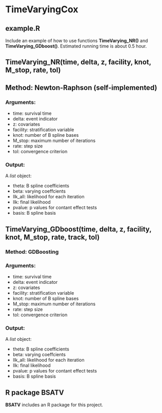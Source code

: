 # TimeVaryingCox

## example.R
Include an example of how to use functions **TimeVarying_NR()** and **TimeVarying_GDboost()**.
Estimated running time is about 0.5 hour. 


## TimeVarying_NR(time, delta, z, facility, knot, M_stop, rate, tol)
## Method: Newton-Raphson (self-implemented)

### Arguments:
- time: survival time
- delta: event indicator
- z: covariates
- facility: stratification variable
- knot: number of B spline bases
- M_stop: maximum number of iterations
- rate: step size
- tol: convergence criterion

### Output:
A *list* object:
- theta: B spline coefficients
- beta: varying coeffcients
- llk_all: likelihood for each iteration
- llk: final likelihood
- pvalue: p values for contant effect tests
- basis: B spline basis

## TimeVarying_GDboost(time, delta, z, facility, knot, M_stop, rate, track, tol)
### Method: GDBoosting 

### Arguments:
- time: survival time
- delta: event indicator
- z: covariates
- facility: stratification variable
- knot: number of B spline bases
- M_stop: maximum number of iterations
- rate: step size
- tol: convergence criterion

### Output:
A *list* object:
- theta: B spline coefficients
- beta: varying coeffcients
- llk_all: likelihood for each iteration
- llk: final likelihood
- pvalue: p values for contant effect tests
- basis: B spline basis

## R package BSATV
**BSATV** includes an R package for this project. 

